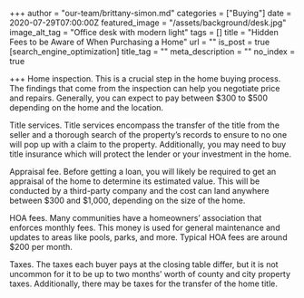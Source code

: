 +++
author = "our-team/brittany-simon.md"
categories = ["Buying"]
date = 2020-07-29T07:00:00Z
featured_image = "/assets/background/desk.jpg"
image_alt_tag = "Office desk with modern light"
tags = []
title = "Hidden Fees to be Aware of When Purchasing a Home"
url = ""
is_post = true
[search_engine_optimization]
title_tag = ""
meta_description = ""
no_index = true

+++
Home inspection. This is a crucial step in the home buying process. The findings that come from the inspection can help you negotiate price and repairs. Generally, you can expect to pay between $300 to $500 depending on the home and the location.

Title services. Title services encompass the transfer of the title from the seller and a thorough search of the property’s records to ensure to no one will pop up with a claim to the property. Additionally, you may need to buy title insurance which will protect the lender or your investment in the home.

Appraisal fee. Before getting a loan, you will likely be required to get an appraisal of the home to determine its estimated value. This will be conducted by a third-party company and the cost can land anywhere between $300 and $1,000, depending on the size of the home.

HOA fees. Many communities have a homeowners’ association that enforces monthly fees. This money is used for general maintenance and updates to areas like pools, parks, and more. Typical HOA fees are around $200 per month.

Taxes. The taxes each buyer pays at the closing table differ, but it is not uncommon for it to be up to two months’ worth of county and city property taxes. Additionally, there may be taxes for the transfer of the home title.